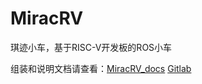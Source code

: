 # MiracRV

琪迹小车，基于RISC-V开发板的ROS小车

组装和说明文档请查看：[MiracRV_docs](https://github.com/discodyer/miracrv_docs) [Gitlab](../../../../miracrv_docs)
